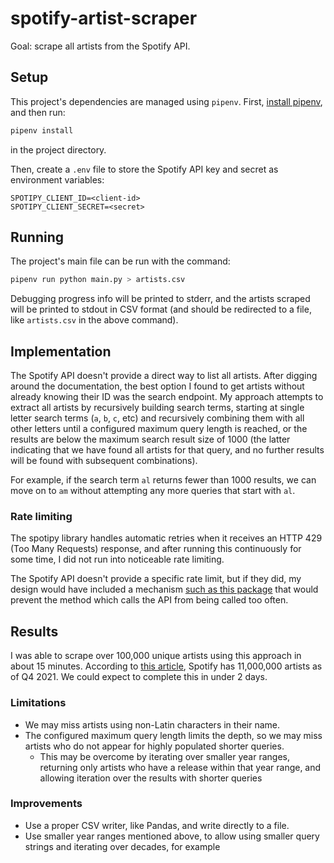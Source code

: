# spotify-artist-scraper
Goal: scrape all artists from the Spotify API.

## Setup
This project's dependencies are managed using `pipenv`.
First, [install pipenv](https://pipenv.pypa.io/en/latest/installation/#installing-pipenv),
and then run:

```bash
pipenv install
```

in the project directory.

Then, create a `.env` file to store the Spotify API
key and secret as environment variables:
```env
SPOTIPY_CLIENT_ID=<client-id>
SPOTIPY_CLIENT_SECRET=<secret>
```

## Running
The project's main file can be run with the command:

```bash
pipenv run python main.py > artists.csv
```
Debugging progress info will be printed to stderr, and
the artists scraped will be printed to stdout in CSV
format (and should be redirected to a file, like
`artists.csv` in the above command).

## Implementation
The Spotify API doesn't provide a direct way to list
all artists. After digging around the documentation,
the best option I found to get artists without already
knowing their ID was the search endpoint. My approach
attempts to extract all artists by recursively building
search terms, starting at single letter search terms
(`a`, `b`, `c`, etc) and recursively combining them
with all other letters until a configured maximum query
length is reached, or the results are below the maximum
search result size of 1000 (the latter indicating that
we have found all artists for that query, and no further
results will be found with subsequent combinations).

For example, if the search term `al` returns fewer than
1000 results, we can move on to `am` without attempting
any more queries that start with `al`.

### Rate limiting
The spotipy library handles automatic retries when it
receives an HTTP 429 (Too Many Requests) response,
and after running this continuously for some time,
I did not run into noticeable rate limiting.

The Spotify API doesn't provide a specific rate limit,
but if they did, my design would have included a
mechanism [such as this package](https://pypi.org/project/ratelimit/)
that would prevent the method which calls the API
from being called too often.

## Results
I was able to scrape over 100,000 unique artists
using this approach in about 15 minutes. According to
[this article](https://routenote.com/blog/how-many-artists-are-on-spotify/),
Spotify has 11,000,000 artists as of Q4 2021. We could
expect to complete this in under 2 days.

### Limitations
* We may miss artists using non-Latin characters in their
name.
* The configured maximum query length limits the depth,
so we may miss artists who do not appear for highly
populated shorter queries.
  * This may be overcome by iterating over smaller year ranges,
  returning only artists who have a release within that year
  range, and allowing iteration over the results with shorter
  queries

### Improvements
* Use a proper CSV writer, like Pandas, and write directly
to a file.
* Use smaller year ranges mentioned above, to allow using
smaller query strings and iterating over decades, for
example